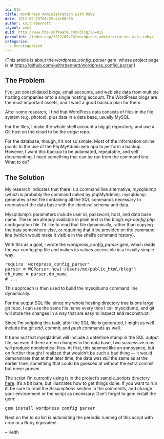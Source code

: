 ```yaml
---
id: 815
title: WordPress Administration with Ruby
date: 2012-09-23T06:25:44+00:00
author: keithrbennett
layout: post
guid: http://www.bbs-software.com/blog/?p=815
permalink: /index.php/2012/09/23/wordpress-administration-with-ruby/
categories:
  - Uncategorized
---
```

(This article is about the _wordpress\_config\_parser_ gem, whose project page is at <a href="https://github.com/keithrbennett/wordpress_config_parser" title="https://github.com/keithrbennett/wordpress_config_parser" target="_blank">https://github.com/keithrbennett/wordpress_config_parser</a>.)

## The Problem

I&#8217;ve just consolidated blogs, email accounts, and web site data from multiple hosting companies onto a single hosting account. The WordPress blogs are the most important assets, and I want a good backup plan for them.

After some research, I find that WordPress data consists of files in the file system (e.g. photos), plus data in a data base, usually MySQL.

For the files, I make the whole shell account a big git repository, and use a Git host on the cloud to be the _origin_ repo.

For the database, though, it&#8217;s not so simple. Most of the information online points to the use of the PhpMyAdmin web app to perform a backup. However, I want this backup to be automated, repeatable, and self documenting. I need something that can be run from the command line. What to do?

## The Solution

My research indicates that there is a command line alternative, _mysqldump_ (which is probably the command called by phpMyAdmin). mysqldump generates a text file containing all the SQL commands necessary to reconstruct the data base with the identical schema and data.

Mysqldump&#8217;s parameters include user id, password, host, and data base name. These are already available in plain text in the blog&#8217;s _wp-config.php_ configuration file. I&#8217;d like to read that file dynamically, rather than copying the data somewhere else, or requiring that it be provided on the command line (which would make it visible in the shell&#8217;s command history).

With this as a goal, I wrote the _wordpress\_config\_parser_ gem, which reads the wp-config.php file and makes its values accessible in a trivially simple way:

<pre class="brush: ruby; title: ; notranslate" title="">require 'wordpress_config_parser'
parser = WCParser.new('/Users/me/public_html/blog')
db_name = parser.db_name
# ...
</pre>

This approach is then used to build the mysqldump command line dynamically.

For the output SQL file, since my whole hosting directory tree is one large git repo, I can use the same file name every time I call mysqldump, and git will store the changes in a way that are easy to inspect and reconstruct.

Since I&#8217;m scripting this task, after the SQL file is generated, I might as well include the git _add_, _commit_, and _push_ commands as well.

It turns out that mysqladmin will include a date/time stamp in the SQL output file, so even if there are no changes in the data base, two successive runs will produce nonidentical files. At first, this seemed like an annoyance, but on further thought I realized that wouldn&#8217;t be such a bad thing &#8212; it would demonstrate that at that later time, the data was _still_ the same as at the earlier time, something that could be guessed at without the extra commit but never proven.

The script I&#8217;m currently using is in the project&#8217;s sample_scripts directory [here](https://github.com/keithrbennett/wordpress_config_parser/blob/master/sample_scripts/backup-wordpress-db.rb "https://github.com/keithrbennett/wordpress_config_parser/blob/master/sample_scripts/backup-wordpress-db.rb"). It&#8217;s a bit bare, but illustrates how to get things done. If you want to run it, be sure to read the _Assumptions_ section in the comments, and change your environment or the script as necessary. Don&#8217;t forget to gem install the gem:

<pre class="brush: plain; title: ; notranslate" title="">gem install wordpress_config_parser
</pre>

Next on the to do list is automating the periodic running of this script with cron or a Ruby equivalent.

&#8211; Keith